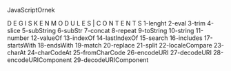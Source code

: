 J a v a S c r i p t O r n e k  

D E G I S K E N M O D U L E S | C O N T E N T S
      1-lenght
      2-eval
      3-trim
      4-slice
      5-subString
      6-subStr
      7-concat
      8-repeat
      9-toString
      10-string
      11-number
      12-valueOf
      13-indexOf
      14-lastIndexOf
      15-search
      16-includes
      17-startsWith
      18-endsWith
      19-match
      20-replace
      21-split
      22-localeCompare
      23-charAt
      24-charCodeAt
      25-fromCharCode
      26-encodeURI
      27-decodeURI
      28-encodeURIComponent
      29-decodeURIComponent
 
